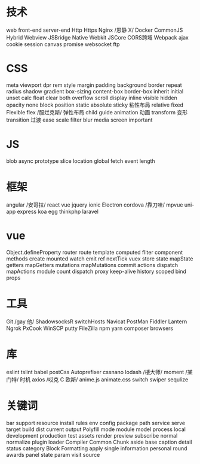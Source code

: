   

  
# 技术
 web
 front-end
 server-end
 Http
 Https
 Nginx				/恩静 X/
 Docker
 CommonJS
 Hybrid
 Webview 
 JSBridge
 Native 
 Webkit
 JSCore 
 CORS跨域
 Webpack
 ajax
 cookie
 session
 canvas
 promise
 websocket
 ftp
 
 
# CSS
 meta
 viewport
 dpr
 rem
 style
 margin
 padding
 background
 border
 repeat
 radius
 shadow
 gradient
 box-sizing
 content-box
 border-box
 inherit
 initial
 unset
 calc
 float
 clear
 both
 overflow
 scroll
 display
 inline
 visible
 hidden
 opacity
 none
 block
 position
 static
 absolute
 sticky				粘性布局
 relative
 fixed
 Flexible
 flex				/服烂克斯/ 弹性布局
 child
 guide
 animation			动画
 transform			变形
 transition			过渡
 ease
 scale
 filter
 blur
 media 
 screen
 important
 
 
# JS
 blob
 async
 prototype
 slice
 location
 global
 fetch
 event
 length
  
  
# 框架
 angular		/安哥拉/
 react
 vue
 jquery
 ionic
 Electron
 cordova		/靠刀哇/
 mpvue
 uni-app
 express
 koa
 egg
 thinkphp
 laravel
 
 
 
# vue
 Object.defineProperty
 router
 route
 template
 computed
 fliter
 component
 methods
 create
 mounted
 watch
 emit
 ref 
 nextTick
 vuex
 store
 state
 mapState
 getters
 mapGetters
 mutations
 mapMutations
 commit
 actions
 dispatch
 mapActions
 module
 count
 dispatch
 proxy
 keep-alive
 history
 scoped
 bind
 props

 
 
# 工具
 Git					/gay 他/
 ShadowsocksR
 switchHosts
 Navicat
 PostMan
 Fiddler
 Lantern
 Ngrok
 PxCook
 WinSCP
 putty
 FileZilla
 npm
 yarn
 composer
 browsers
 


# 库
 eslint
 tslint
 babel
 postCss
 Autoprefixer
 cssnano
 lodash				/楼大师/
 moment				/某门特/   时机
 axios				/哎克 C 欧斯/
 anime.js
 animate.css
 switch
 swiper
 sequlize
 
 
 
# 关键词 
 bar
 support
 resource
 install
 rules
 env
 config
 package
 path
 service
 serve
 target
 build
 dist
 current
 output
 Polyfill
 mode
 module
 model
 process
 local
 development
 production
 test
 assets
 render
 preview
 subscribe
 normal 
 normalize
 plugin
 loader
 Compiler
 Common
 Chunk
 aside
 base
 caption
 detail
 status
 category
 Block
 Formatting
 apply
 single
 information
 personal
 round
 awards
 panel
 state
 param
 visit
 source
 